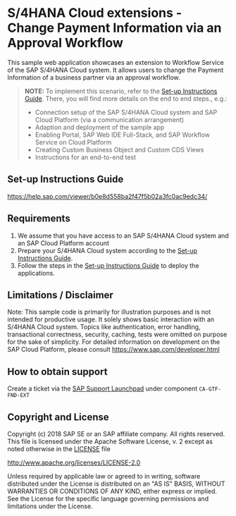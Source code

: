 # S/4HANA Cloud extensions - Change Payment Information via an Approval Workflow
This sample web application showcases an extension to Workflow Service of the SAP S/4HANA Cloud system. It allows users to change the Payment Information of a business partner via an approval workflow. 

> **NOTE:** To implement this scenario, refer to the [Set-up Instructions Guide](https://help.sap.com/viewer/b0e8d558ba2f47f5b02a3fc0ac9edc34/). There, you will find more details on the end to end steps., e.g.:
> * Connection setup of the SAP S/4HANA Cloud system and SAP Cloud Platform (via a communication arrangement)
> * Adaption and deployment of the sample app
> * Enabling Portal, SAP Web IDE Full-Stack, and SAP Workflow Service on Cloud Platform 
> * Creating Custom Business Object and Custom CDS Views
> * Instructions for an end-to-end test


Set-up Instructions Guide
-------------
https://help.sap.com/viewer/b0e8d558ba2f47f5b02a3fc0ac9edc34/

Requirements
-------------
1. We assume that you have access to an SAP S/4HANA Cloud system and an SAP Cloud Platform account
2. Prepare your S/4HANA Cloud system according to the [Set-up Instructions Guide](https://help.sap.com/viewer/b0e8d558ba2f47f5b02a3fc0ac9edc34/).
3. Follow the steps in the  [Set-up Instructions Guide](https://help.sap.com/viewer/b0e8d558ba2f47f5b02a3fc0ac9edc34/) to deploy the applications.

Limitations / Disclaimer
------------------------
Note: This sample code is primarily for illustration purposes and is not intended for productive usage. It solely shows basic interaction with an S/4HANA Cloud system. Topics like authentication, error handling, transactional correctness, security, caching, tests were omitted on purpose for the sake of simplicity. For detailed information on development on the SAP Cloud Platform, please consult https://www.sap.com/developer.html

How to obtain support
---------------------
Create a ticket via the [SAP Support Launchpad](https://launchpad.support.sap.com/#/incident/create) under component `CA-GTF-FND-EXT`


Copyright and License
---------------------
Copyright (c) 2018 SAP SE or an SAP affiliate company. All rights reserved.
This file is licensed under the Apache Software License, v. 2 except as noted otherwise in the [LICENSE](LICENSE) file

http://www.apache.org/licenses/LICENSE-2.0

Unless required by applicable law or agreed to in writing, software distributed under the License is distributed on an "AS IS" BASIS, WITHOUT WARRANTIES OR CONDITIONS OF ANY KIND, either express or implied. See the License for the specific language governing permissions and limitations under the License.

